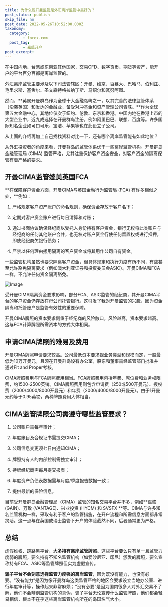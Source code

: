 ```yaml
---
title: 为什么说开曼监管是外汇离岸监管中最好的？
post_status: publish
skip_file: no
post_date: 2022-05-26T10:52:00.000Z
taxonomy:
  category:
        - forex-com
  post_tag:
        - 嘉盛开户
post_excerpt: 
---
```

在中国内地、台湾或东南亚其他国家，交易CFD、数字货币、期货等资产，能开户的平台百分百都是离岸监管的。

外汇离岸监管主要涉及以下司法管辖区：开曼、维京、百慕大、巴哈马、伯利兹、毛里求斯、塞舌尔、圣文森特格拉纳丁斯、马绍尔和瓦努阿图。

然而，**英属开曼群岛作为全球十大金融岛屿之一，以其完善的法律监管体系（沿袭英国）和发达的金融业，备受对冲基金和资产管理公司青睐。**作为全球第五大金融中心，其地位仅次于纽约、伦敦、东京和香港。中国内地在香港上市的大型企业中，近九成选择在开曼群岛注册，例如阿里巴巴、联想、百度等。许多国际知名企业如可口可乐、宝洁、苹果等也在此设立子公司。

从上面的介绍再加上自己找找资料对比一下，还有哪个离岸监管能有如此地位？

从外汇投资者的角度来看，开曼群岛的监管体系优于一些离岸监管机构。开曼群岛金融管理局 (CIMA) 监管严格，尤其注重保护客户资金安全，对客户资金的隔离保管有着严格的要求。

## 开曼CIMA监管媲美英国FCA

**在保障客户资金方面，开曼CIMA与英国金融行为监管局 (FCA) 有许多相似之处，**例如：

1. 严格规定客户资产账户的命名规则，确保资金存放于客户名下；

1. 定期对客户资金账户进行每日清算和对账；

1. 通过书面协议确保经纪商以受托人身份持有客户资金，银行无权将此类账户与经纪商的任何其他账户合并，也无权对账户资金行使任何留置权或进行扣押，即使经纪商欠银行债务；

1. 严禁以任何理由挪用隔离的客户资金或将其用作公司自有资金。

一些监管机构虽然也要求隔离客户资金，但具体规定和执行力度有所不同，有些甚至允许豁免隔离要求（例如澳大利亚证券和投资委员会ASIC）。开曼CIMA和FCA一样，不允许任何资金隔离豁免。

![Image](https://prod-files-secure.s3.us-west-2.amazonaws.com/39ed1227-6d7d-4570-be36-9ccd4a2c4241/bd849744-3fcb-4a37-8312-357962c8f065/image.png?X-Amz-Algorithm=AWS4-HMAC-SHA256&X-Amz-Content-Sha256=UNSIGNED-PAYLOAD&X-Amz-Credential=ASIAZI2LB4664EPDO777%2F20250203%2Fus-west-2%2Fs3%2Faws4_request&X-Amz-Date=20250203T101357Z&X-Amz-Expires=3600&X-Amz-Security-Token=IQoJb3JpZ2luX2VjEPj%2F%2F%2F%2F%2F%2F%2F%2F%2F%2FwEaCXVzLXdlc3QtMiJHMEUCIQCfDAFDJ3MteDzwD6xMQYYQtmfnaj%2BkgcNzE07Mip48JwIgLjPSOy8Jc2ckGam5aeoQ7WGtgWrYup0AFj%2BKhEZ84NQq%2FwMIERAAGgw2Mzc0MjMxODM4MDUiDNEAyqX7Y7ziwplfuCrcA%2F5X0yBgGWlQv1uwHN1U5IJnmVo%2F0QU029sMOjjiJsEGJNcbZC5xk6ly1wIWbSY8bySXCgkySs4JrDHafaXbYL0f9j%2BYhMlNK2Ck7PtEuXcA2u2LTHFo0wHJyWgXh6qDCfXvGlDk0z3yGJ7cKfyoOiAcGc8PZFQCKy6rN4xv7Cd9FqiA8t8I8U8NMCKyKJ9ey%2BTfNEJPUbwmsuv9AgB2DfPl4xZMjz4d38IHQK3mEs5RKSfCJ0VAPRQbX2kWUzWfJTR6lSgdjHtm0%2BzSjzZbPajaJsjlNtOEWpJYh2qwGri5kc7yX7RH6W9jXg0x1PgHarKOu7CBRIMbNZEYVOGfXoEZcbv2wIvJ6x8pB8ojrt2cs%2FzfAGOBU1UdIlsgjG476Rccm4z8PldIGjYTEjLKEnwWlxpwb0LpwlADu%2BpHSgZ58Xv1CWZITWGdMWJM3P05duiT1v2YiDzk6Z84oW88Fy8UblGWffADxYm1%2FJpbAjiduuVZPMEPXyZxJdhDcta%2FxPtISepPsSZGYQBiiBSP2dCns6jrUnkrS1S74K7gRicIxRS9RGXqfA%2Fg7QqC%2BTXnAs42M3pGRMB3cb8JdjHaXeHIOZX8x64km5sobwgyRN1ocQHPqZPDypfi%2BEzdMMfzgb0GOqUBqcyzwRWzZmzkqxvUp5qwxpOH16iM7jw2Bs5ozUPnQ8UsEHyvyag4BetI6BH8V%2F%2BM1ZqNvF%2F%2B1XijRa5mncXqtGnk6CV3ZV7I5h3TtPdmzsPTgDBiXgQ0MR9sWiu6Gwu16v9jXF5gCEO7DS2XVnTHCAl9YAls5BpmnvauD85uquJ9DX1NmY75LU8sYDPtUDCpdX0Lr4jIdJPXIEpMH1ABuCNLff6d&X-Amz-Signature=7bf034518af018b54e8d9958429601c3b42d09922be6ebf901f1f5b3260a210e&X-Amz-SignedHeaders=host&x-id=GetObject)

受开曼CIMA隔离资金要求影响，部分FCA、ASIC监管的经纪商，其开曼CIMA平台的客户资金仍存放在母公司托管银行。这引发了我对开曼监管的兴趣，因为资金隔离和托管账户是监管有效性的重要保障。

开曼CIMA牌照的资本要求侧重于经纪商的风险敞口，风险越高，资本要求越高。这与FCA计算牌照所需资本的方式大体相同。

## **申请CIMA牌照的难易及费用**

开曼CIMA牌照申请要求较高。公司最低资本要求视业务类型和规模而定，一般最低为10万开曼元，且须在开曼群岛设有办公室，股东和董事需经监管部门批准并通过Fit and Proper考核。

CIMA牌照费用与FCA牌照费用相当。FCA牌照费用包括年费、席位费和业务权限费，约1500-2500英镑。CIMA牌照费用则包含申请费（250或500开曼元）、授权费（2000/4000/8000开曼元）和年费（2000/4000/8000开曼元）。由于1开曼元约等于0.95英镑，两种牌照费用大体相当。

## CIMA监管牌照公司需遵守哪些监管要求？

1. 公司账户需每年审计；

1. 年度账目及合规证书需提交CIMA；

1. 公司信息变更须七日内通知CIMA；

1. 牌照持有人的内部控制需独立审计；

1. 持牌经纪商需每月提交报表；

1. 年度资产负债表数据需与月度/季度报告数据一致；

1. 提供最新的保险信息。

目前受开曼群岛金融管理局（CIMA）监管的知名交易平台并不多，例如**嘉盛 (GAIN)、万致 (VANTAGE)、兴业投资 (HYCM) 和 SVSFX **等。CIMA与许多知名监管机构一样，采取有利于客户的监管措施，在开户流程和所需信息方面都非常灵活。这一点与在英国或瑞士监管下开户的体验截然不同，后者通常更为严格。

## 总结

虚假维权、跑路黑平台，**大多持有离岸监管牌照**。这些平台要么只有单一且监管力度弱的牌照，要么持有不知名监管机构（如爱沙尼亚、印尼）颁发的牌照，要么宣称持有FCA、ASIC等监管牌照但实为虚假宣传。

**骗子平台不会刻意选择监管力度强的离岸监管**，因为既没有能力，也没有必要。“没有能力”是因为像开曼群岛这类监管严格的地区会要求设立当地办公室、进行年度审计等，操作起来非常麻烦；“没有必要”是因为国内很多人对外汇交易不了解，他们不会辨别监管机构的真伪，骗子平台无论宣传什么监管牌照，他们都会轻易相信，根本不在乎这些离岸监管机构所在的岛国名气大小。